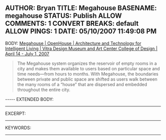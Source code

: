 AUTHOR: Bryan
TITLE: Megahouse
BASENAME: megahouse
STATUS: Publish
ALLOW COMMENTS: 1
CONVERT BREAKS: __default__
ALLOW PINGS: 1
DATE: 05/10/2007 11:49:08 PM
-----
BODY:
<a title="Megahouse | OpenHouse | Architecture and Technology for Intelligent Living | Vitra Design Museum and Art Center College of Design | April 14 - July 1, 2007" href="http://www.artcenter.edu/openhouse/projects/megahouse.html">Megahouse | OpenHouse | Architecture and Technology for Intelligent Living | Vitra Design Museum and Art Center College of Design | April 14 - July 1, 2007</a>

<blockquote>The Megahouse system organizes the reservoir of empty rooms in a city and makes them available to users based on particular space and time needs—from hours to months. With Megahouse, the boundaries between private and public space are shifted as users walk between the many rooms of a “house” that are dispersed and embedded throughout the entire city.</blockquote>
-----
EXTENDED BODY:

-----
EXCERPT:

-----
KEYWORDS:

-----


